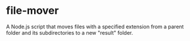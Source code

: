 # file-mover
A Node.js script that moves files with a specified extension from a parent folder and its subdirectories to a new "result" folder.
